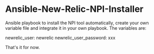 Ansible-New-Relic-NPI-Installer
===============================

Ansible playbook to install the NPI tool automatically, create your own variable file and integrate it in your own playbook. The variables are:

newrelic_user: newrelic
newrelic_user_password: xxx

That's it for now.
